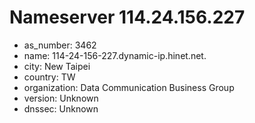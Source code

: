 # Nameserver 114.24.156.227

* as_number: 3462
* name: 114-24-156-227.dynamic-ip.hinet.net.
* city: New Taipei
* country: TW
* organization: Data Communication Business Group
* version: Unknown
* dnssec: Unknown
